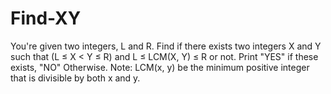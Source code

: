 # Find-XY
You're given two integers, L and R.  Find if there exists two integers X and Y such that (L ≤ X &lt; Y ≤ R) and L ≤ LCM(X, Y) ≤ R or not. Print "YES" if these exists, "NO" Otherwise.  Note: LCM(x, y) be the minimum positive integer that is divisible by both x and y.
